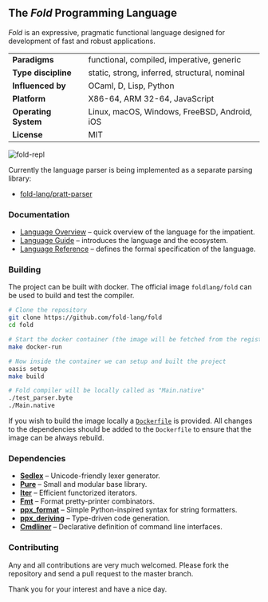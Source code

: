 ## The _Fold_ Programming Language

_Fold_ is an expressive, pragmatic functional language designed for development of fast and robust applications.

<table>
  <tbody>
    <tr>
      <td><strong>Paradigms</strong></td>
      <td>functional, compiled, imperative, generic</td>
    </tr>
    <tr>
      <td><strong>Type discipline</strong></td>
      <td>static, strong, inferred, structural, nominal</td>
    </tr>
        <tr>
      <td><strong>Influenced by</strong></td>
      <td>OCaml, D, Lisp, Python</td>
    </tr>
        <tr>
      <td><strong>Platform</strong></td>
      <td>X86-64, ARM 32-64, JavaScript</td>
    </tr>
        <tr>
      <td><strong>Operating System</strong></td>
      <td>Linux, macOS, Windows, FreeBSD, Android, iOS</td>
    </tr>
        <tr>
      <td><strong>License</strong></td>
      <td>MIT</td>
    </tr>
  </tbody>
</table>


![fold-repl](https://github.com/fold-lang/pratt/raw/master/resources/screenshot-1.png)

Currently the language parser is being implemented as a separate parsing library:

- [fold-lang/pratt-parser](https://github.com/fold-lang/pratt-parser)


### Documentation

- [Language Overview](https://github.com/fold-lang/fold/wiki/Language-Overview) – quick overview of the language for the impatient.
- [Language Guide](https://github.com/fold-lang/fold/wiki/Language-Guide) – introduces the language and the ecosystem.
- [Language Reference](https://github.com/fold-lang/fold/wiki/Language-Reference) – defines the formal specification of the language.


### Building

The project can be built with docker. The official image `foldlang/fold` can be used to build and test the compiler.

```bash
# Clone the repository
git clone https://github.com/fold-lang/fold
cd fold

# Start the docker container (the image will be fetched from the registry)
make docker-run

# Now inside the container we can setup and built the project
oasis setup
make build

# Fold compiler will be locally called as "Main.native"
./test_parser.byte
./Main.native
```

If you wish to build the image locally a [`Dockerfile`](https://github.com/fold-lang/fold/blob/master/Dockerfile) is provided. All
changes to the dependencies should be added to the `Dockerfile` to ensure that
the image can be always rebuild.


### Dependencies

- [**Sedlex**](https://github.com/alainfrisch/sedlex) – Unicode-friendly lexer generator.
- [**Pure**](https://github.com/rizo/pure) – Small and modular base library.
- [**Iter**](https://github.com/rizo/iter) – Efficient functorized iterators.
- [**Fmt**](https://github.com/dbuenzli/fmt) – Format pretty-printer combinators.
- [**ppx_format**](https://github.com/rizo/ppx_format) – Simple Python-inspired syntax for string formatters.
- [**ppx_deriving**](https://github.com/whitequark/ppx_deriving) – Type-driven code generation.
- [**Cmdliner**](https://github.com/dbuenzli/cmdliner) – Declarative definition of command line interfaces.


### Contributing

Any and all contributions are very much welcomed. Please fork the repository and send a pull request to the master branch.

Thank you for your interest and have a nice day.

